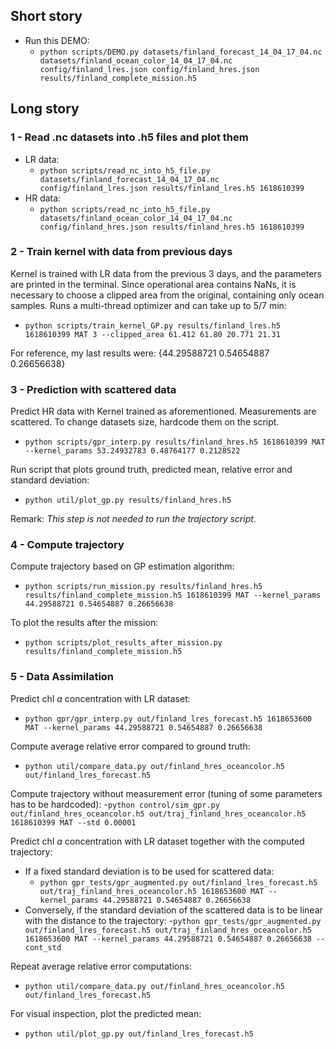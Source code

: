 
## Short story
- Run this DEMO:
    - `python scripts/DEMO.py datasets/finland_forecast_14_04_17_04.nc datasets/finland_ocean_color_14_04_17_04.nc config/finland_lres.json config/finland_hres.json results/finland_complete_mission.h5`


## Long story  
### 1 - Read .nc datasets into .h5 files and plot them
- LR data:
    - `python scripts/read_nc_into_h5_file.py datasets/finland_forecast_14_04_17_04.nc config/finland_lres.json results/finland_lres.h5 1618610399`
- HR data:
    - `python scripts/read_nc_into_h5_file.py datasets/finland_ocean_color_14_04_17_04.nc config/finland_hres.json results/finland_hres.h5 1618610399`

### 2 - Train kernel with data from previous days
Kernel is trained with LR data from the previous 3 days, and the parameters are printed in the terminal. Since operational area contains NaNs, it is necessary to choose a clipped area from the original, containing only ocean samples. Runs a multi-thread optimizer and can take up to 5/7 min:
- `python scripts/train_kernel_GP.py results/finland_lres.h5 1618610399 MAT 3 --clipped_area 61.412 61.80 20.771 21.31`

For reference, my last results were: {44.29588721 0.54654887 0.26656638}

### 3 - Prediction with scattered data
Predict HR data with Kernel trained as aforementioned. Measurements are scattered. To change datasets size, hardcode them on the script.
- `python scripts/gpr_interp.py results/finland_hres.h5 1618610399 MAT --kernel_params 53.24932783 0.48764177 0.2128522`

Run script that plots ground truth, predicted mean, relative error and standard deviation:
-  `python util/plot_gp.py results/finland_hres.h5`

Remark: _This step is not needed to run the trajectory script_.

### 4 - Compute trajectory
Compute trajectory based on GP estimation algorithm:
- `python scripts/run_mission.py results/finland_hres.h5 results/finland_complete_mission.h5 1618610399 MAT --kernel_params 44.29588721 0.54654887 0.26656638`

To plot the results after the mission:
- `python scripts/plot_results_after_mission.py results/finland_complete_mission.h5`

### 5 - Data Assimilation
Predict chl _a_ concentration with LR dataset:
- `python gpr/gpr_interp.py out/finland_lres_forecast.h5 1618653600 MAT --kernel_params 44.29588721 0.54654887 0.26656638`

Compute average relative error compared to ground truth:
- `python util/compare_data.py out/finland_hres_oceancolor.h5 out/finland_lres_forecast.h5`

Compute trajectory without measurement error (tuning of some parameters has to be hardcoded):
-`python control/sim_gpr.py out/finland_hres_oceancolor.h5 out/traj_finland_hres_oceancolor.h5 1618610399 MAT --std 0.00001`

Predict chl _a_ concentration with LR dataset together with the computed trajectory:
- If a fixed standard deviation is to be used for scattered data:
    - `python gpr_tests/gpr_augmented.py out/finland_lres_forecast.h5 out/traj_finland_hres_oceancolor.h5 1618653600 MAT --kernel_params 44.29588721 0.54654887 0.26656638`
- Conversely, if the standard deviation of the scattered data is to be linear with the distance to the trajectory:
    -`python gpr_tests/gpr_augmented.py out/finland_lres_forecast.h5 out/traj_finland_hres_oceancolor.h5 1618653600 MAT --kernel_params 44.29588721 0.54654887 0.26656638 --cont_std`

Repeat average relative error computations:
- `python util/compare_data.py out/finland_hres_oceancolor.h5 out/finland_lres_forecast.h5`

For visual inspection, plot the predicted mean:
- `python util/plot_gp.py out/finland_lres_forecast.h5`
